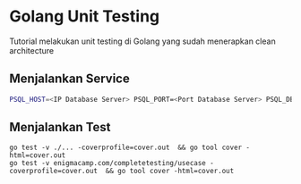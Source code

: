 # Golang Unit Testing
Tutorial melakukan unit testing di Golang yang sudah menerapkan clean architecture

## Menjalankan Service
```bash
PSQL_HOST=<IP Database Server> PSQL_PORT=<Port Database Server> PSQL_DBNAME=<Database Name> PSQL_USER=<Database user name> PSQL_PASSWD=<Database User Password> API_HOST=<IP Web Service> API_PORT=<Port Web Service> go run enigmacamp.com/completetesting
```

## Menjalankan Test
```shell
go test -v ./... -coverprofile=cover.out  && go tool cover -html=cover.out
go test -v enigmacamp.com/completetesting/usecase -coverprofile=cover.out  && go tool cover -html=cover.out
```
